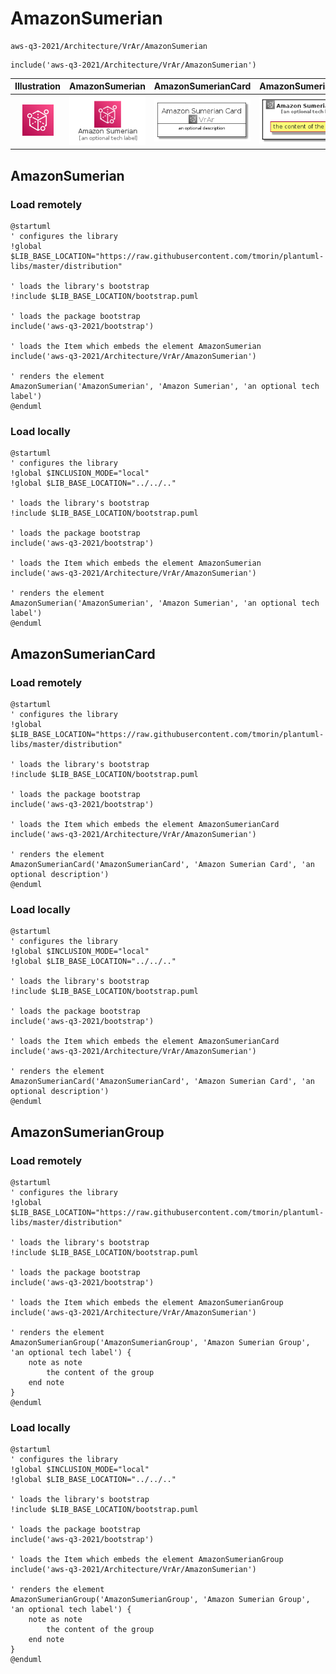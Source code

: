 # AmazonSumerian


```text
aws-q3-2021/Architecture/VrAr/AmazonSumerian
```

```text
include('aws-q3-2021/Architecture/VrAr/AmazonSumerian')
```



| Illustration | AmazonSumerian | AmazonSumerianCard | AmazonSumerianGroup |
| :---: | :---: | :---: | :---: |
| ![illustration for Illustration](../../../aws-q3-2021/Architecture/VrAr/AmazonSumerian.png) | ![illustration for AmazonSumerian](../../../aws-q3-2021/Architecture/VrAr/AmazonSumerian.Local.png) | ![illustration for AmazonSumerianCard](../../../aws-q3-2021/Architecture/VrAr/AmazonSumerianCard.Local.png) | ![illustration for AmazonSumerianGroup](../../../aws-q3-2021/Architecture/VrAr/AmazonSumerianGroup.Local.png) |




## AmazonSumerian

### Load remotely
```plantuml
@startuml
' configures the library
!global $LIB_BASE_LOCATION="https://raw.githubusercontent.com/tmorin/plantuml-libs/master/distribution"

' loads the library's bootstrap
!include $LIB_BASE_LOCATION/bootstrap.puml

' loads the package bootstrap
include('aws-q3-2021/bootstrap')

' loads the Item which embeds the element AmazonSumerian
include('aws-q3-2021/Architecture/VrAr/AmazonSumerian')

' renders the element
AmazonSumerian('AmazonSumerian', 'Amazon Sumerian', 'an optional tech label')
@enduml
```

### Load locally
```plantuml
@startuml
' configures the library
!global $INCLUSION_MODE="local"
!global $LIB_BASE_LOCATION="../../.."

' loads the library's bootstrap
!include $LIB_BASE_LOCATION/bootstrap.puml

' loads the package bootstrap
include('aws-q3-2021/bootstrap')

' loads the Item which embeds the element AmazonSumerian
include('aws-q3-2021/Architecture/VrAr/AmazonSumerian')

' renders the element
AmazonSumerian('AmazonSumerian', 'Amazon Sumerian', 'an optional tech label')
@enduml
```

## AmazonSumerianCard

### Load remotely
```plantuml
@startuml
' configures the library
!global $LIB_BASE_LOCATION="https://raw.githubusercontent.com/tmorin/plantuml-libs/master/distribution"

' loads the library's bootstrap
!include $LIB_BASE_LOCATION/bootstrap.puml

' loads the package bootstrap
include('aws-q3-2021/bootstrap')

' loads the Item which embeds the element AmazonSumerianCard
include('aws-q3-2021/Architecture/VrAr/AmazonSumerian')

' renders the element
AmazonSumerianCard('AmazonSumerianCard', 'Amazon Sumerian Card', 'an optional description')
@enduml
```

### Load locally
```plantuml
@startuml
' configures the library
!global $INCLUSION_MODE="local"
!global $LIB_BASE_LOCATION="../../.."

' loads the library's bootstrap
!include $LIB_BASE_LOCATION/bootstrap.puml

' loads the package bootstrap
include('aws-q3-2021/bootstrap')

' loads the Item which embeds the element AmazonSumerianCard
include('aws-q3-2021/Architecture/VrAr/AmazonSumerian')

' renders the element
AmazonSumerianCard('AmazonSumerianCard', 'Amazon Sumerian Card', 'an optional description')
@enduml
```

## AmazonSumerianGroup

### Load remotely
```plantuml
@startuml
' configures the library
!global $LIB_BASE_LOCATION="https://raw.githubusercontent.com/tmorin/plantuml-libs/master/distribution"

' loads the library's bootstrap
!include $LIB_BASE_LOCATION/bootstrap.puml

' loads the package bootstrap
include('aws-q3-2021/bootstrap')

' loads the Item which embeds the element AmazonSumerianGroup
include('aws-q3-2021/Architecture/VrAr/AmazonSumerian')

' renders the element
AmazonSumerianGroup('AmazonSumerianGroup', 'Amazon Sumerian Group', 'an optional tech label') {
    note as note
        the content of the group
    end note
}
@enduml
```

### Load locally
```plantuml
@startuml
' configures the library
!global $INCLUSION_MODE="local"
!global $LIB_BASE_LOCATION="../../.."

' loads the library's bootstrap
!include $LIB_BASE_LOCATION/bootstrap.puml

' loads the package bootstrap
include('aws-q3-2021/bootstrap')

' loads the Item which embeds the element AmazonSumerianGroup
include('aws-q3-2021/Architecture/VrAr/AmazonSumerian')

' renders the element
AmazonSumerianGroup('AmazonSumerianGroup', 'Amazon Sumerian Group', 'an optional tech label') {
    note as note
        the content of the group
    end note
}
@enduml
```

